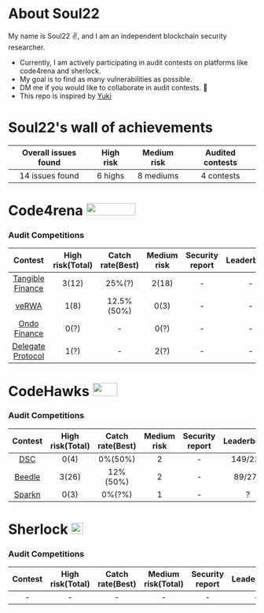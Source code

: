 # About Soul22
My name is Soul22 :v:, and I am an independent blockchain security researcher.

- Currently, I am actively participating in audit contests on platforms like code4rena and sherlock.
- My goal is to find as many vulnerabilities as possible. 
- DM me if you would like to collaborate in audit contests.  :two_men_holding_hands:
- This repo is inspired by [Yuki](https://github.com/SilentYuki)

# Soul22's wall of achievements

| Overall issues found | High risk | Medium risk | Audited contests |
|:--:|:--:|:--:|:--:|
| 14 issues found | 6 highs | 8 mediums | 4 contests |


# Code4rena <img src="https://code4rena.com/logos/c4-logo.svg" width=100 height=25>

### Audit Competitions
| Contest | High risk(Total) | Catch rate(Best) | Medium risk | Security report | Leaderboard |
|:--:|:--:|:--:|:--:|:--:|:--:|
| [Tangible Finance](https://code4rena.com/contests/2023-08-tangible-caviar#top) | 3(12)   | 25%(?) | 2(18)  | - | - | 26 | 
| [veRWA](https://code4rena.com/contests/2023-08-verwa#top) | 1(8)  | 12.5%(50%) | 0(3)   | - | - | - |
| [Ondo Finance](https://code4rena.com/contests/2023-09-ondo-finance#top) | 0(?)   | - | 0(?)   | - | - | - |
| [Delegate Protocol](https://code4rena.com/contests/2023-09-delegate#top) | 1(?)   | - | 2(?)   | - | - | - |







# CodeHawks <img src="https://res.cloudinary.com/droqoz7lg/image/upload/v1689080263/snhkgvtsidryjdtx0pce.png" width=50 height=27>

### Audit Competitions
| Contest | High risk(Total) | Catch rate(Best) | Medium risk | Security report | Leaderboard |
|:--:|:--:|:--:|:--:|:--:|:--:|
| [DSC](https://www.codehawks.com/contests/cljx3b9390009liqwuedkn0m0) | 0(4) | 0%(50%) | 2 | - | 149/229 | 
| [Beedle](https://www.codehawks.com/contests/clkbo1fa20009jr08nyyf9wbx) | 3(26) | 12%(50%) | 2| -  | 89/276	 |
| [Sparkn](https://www.codehawks.com/contests/cllcnja1h0001lc08z7w0orxx) | 0(3) | 0%(?%) | 1| -  | ?	 |



# Sherlock <img src="https://audits.sherlock.xyz/_next/static/media/sherlock_logo.dc2b3290.svg" width=24 height=23.5>

### Audit Competitions
| Contest | High risk(Total) | Catch rate(Best) | Medium risk(Total) | Security report | Leaderboard |
|:--:|:--:|:--:|:--:|:--:|:--:|
| - | - | - | - | - | - | - |
